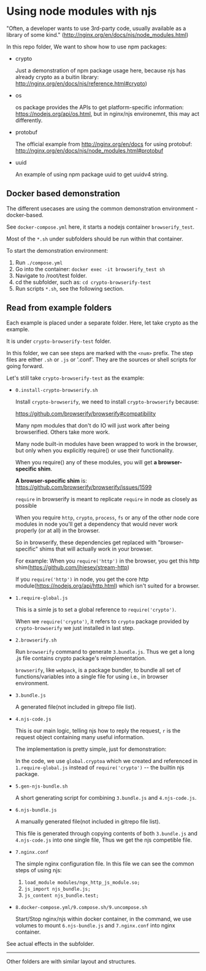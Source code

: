 # Using node modules with njs

"Often, a developer wants to use 3rd-party code, usually available as a library of some kind." (http://nginx.org/en/docs/njs/node_modules.html)

In this repo folder, We want to show how to use npm packages:

* crypto

  Just a demonstration of npm package usage here, because njs has already crypto as a buitin library: http://nginx.org/en/docs/njs/reference.html#crypto)
* os

  os package provides the APIs to get platform-specific information: https://nodejs.org/api/os.html, but in nginx/njs environemnt, this may act differently.

* protobuf

  The official example from http://nginx.org/en/docs for using protobuf: http://nginx.org/en/docs/njs/node_modules.html#protobuf

* uuid

  An example of using npm package uuid to get uuidv4 string.

## Docker based demonstration

The different usecases are using the common demonstration environment - docker-based.

See `docker-compose.yml` here, it starts a nodejs container `browserify_test`.

Most of the `*.sh` under subfolders should be run within that container.

To start the demonstration environment: 

1. Run `./compose.yml`
2. Go into the container: `docker exec -it browserify_test sh`
3. Navigate to /root/test folder.
4. cd the subfolder, such as: `cd crypto-browserify-test`
5. Run scripts `*.sh`, see the following section.

## Read from example folders

Each example is placed under a separate folder. Here, let take crypto as the example.

It is under `crypto-browserify-test` folder. 

In this folder, we can see steps are marked with the `<num>` prefix. The step files are either `.sh` or `.js` or '.conf'. They are the sources or shell scripts for going forward.

Let's still take `crypto-browserify-test` as the example:

* `0.install-crypto-browserify.sh`

  Install `crypto-browserify`, we need to install `crypto-browserify` because:

    https://github.com/browserify/browserify#compatibility

    Many npm modules that don't do IO will just work after being browserified. Others take more work.
    
    Many node built-in modules have been wrapped to work in the browser, but only when you explicitly require() or use their functionality.
    
    When you require() any of these modules, you will get **a browser-specific shim**.

  **A browser-specific shim** is: https://github.com/browserify/browserify/issues/1599

    `require` in browserify is meant to replicate `require` in node as closely as possible

    When you require `http`, `crypto`, `process`, `fs` or any of the other node core modules in node you'll get a dependency that would never work properly (or at all) in the browser.

    So in browserify, these dependencies get replaced with "browser-specific" shims that will actually work in your browser.

    For example: When you `require('http')` in the browser, you get this http shim(https://github.com/jhiesey/stream-http)

    If you `require('http')` in node, you get the core http module(https://nodejs.org/api/http.html) which isn't suited for a browser.

* `1.require-global.js`

  This is a simle js to set a global reference to `require('crypto')`.

  When we `require('crypto')`, it refers to `crypto` package provided by `crypto-browserify` we just installed in last step.

* `2.browserify.sh`

  Run `browserify` command to generate `3.bundle.js`. Thus we get a long .js file contains crypto package's reimplementation.

  `browserify`, like `webpack`, is a package bundler, to bundle all set of functions/variables into a single file for using i.e., in browser environment.

* `3.bundle.js`

  A generated file(not included in gitrepo file list).

* `4.njs-code.js`

  This is our main logic, telling njs how to reply the request, `r` is the request object containing many useful information.

  The implementation is pretty simple, just for demonstration:

  In the code, we use `global.cryptoa` which we created and referenced in `1.require-global.js` instead of `require('crypto')` -- the builtin njs package.

* `5.gen-njs-bundle.sh`

  A short generating script for combining `3.bundle.js` and `4.njs-code.js`.

* `6.njs-bundle.js`

  A manually generated file(not included in gitrepo file list).

  This file is generated through copying contents of both `3.bundle.js` and `4.njs-code.js` into one single file, Thus we get the njs competible file.

* `7.nginx.conf`

  The simple nginx configuration file. In this file we can see the common steps of using njs:
  
  1. `load_module modules/ngx_http_js_module.so;`
  2. `js_import njs_bundle.js;`
  3. `js_content njs_bundle.test;`

* `8.docker-compose.yml/9.compose.sh/9.uncompose.sh`

  Start/Stop nginx/njs within docker container, in the command, we use volumes to mount `6.njs-bundle.js` and `7.nginx.conf` into nginx container.

See actual effects in the subfolder.

---

Other folders are with similar layout and structures.